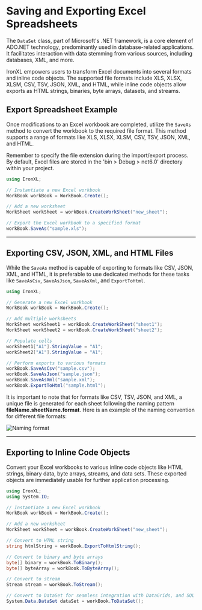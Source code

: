# Saving and Exporting Excel Spreadsheets

The `DataSet` class, part of Microsoft's .NET framework, is a core element of ADO.NET technology, predominantly used in database-related applications. It facilitates interaction with data stemming from various sources, including databases, XML, and more.

IronXL empowers users to transform Excel documents into several formats and inline code objects. The supported file formats include XLS, XLSX, XLSM, CSV, TSV, JSON, XML, and HTML, while inline code objects allow exports as HTML strings, binaries, byte arrays, datasets, and streams.

## Export Spreadsheet Example

Once modifications to an Excel workbook are completed, utilize the `SaveAs` method to convert the workbook to the required file format. This method supports a range of formats like XLS, XLSX, XLSM, CSV, TSV, JSON, XML, and HTML.

Remember to specify the file extension during the import/export process. By default, Excel files are stored in the 'bin > Debug > net6.0' directory within your project.

```cs
using IronXL;

// Instantiate a new Excel workbook
WorkBook workBook = WorkBook.Create();

// Add a new worksheet
WorkSheet workSheet = workBook.CreateWorkSheet("new_sheet");

// Export the Excel workbook to a specified format
workBook.SaveAs("sample.xls");
```

<hr>

## Exporting CSV, JSON, XML, and HTML Files

While the `SaveAs` method is capable of exporting to formats like CSV, JSON, XML, and HTML, it is preferable to use dedicated methods for these tasks like `SaveAsCsv`, `SaveAsJson`, `SaveAsXml`, and `ExportToHtml`.

```cs
using IronXL;

// Generate a new Excel workbook
WorkBook workBook = WorkBook.Create();

// Add multiple worksheets
WorkSheet workSheet1 = workBook.CreateWorkSheet("sheet1");
WorkSheet workSheet2 = workBook.CreateWorkSheet("sheet2");

// Populate cells
workSheet1["A1"].StringValue = "A1";
workSheet2["A1"].StringValue = "A1";

// Perform exports to various formats
workBook.SaveAsCsv("sample.csv");
workBook.SaveAsJson("sample.json");
workBook.SaveAsXml("sample.xml");
workBook.ExportToHtml("sample.html");
```

It is important to note that for formats like CSV, TSV, JSON, and XML, a unique file is generated for each sheet following the naming pattern **fileName.sheetName.format**. Here is an example of the naming convention for different file formats:

<div class="content-img-align-center">
    <div class="center-image-wrapper">
         <img src="https://ironsoftware.com/static-assets/excel/how-to/export-spreadsheet/naming-convention.webp" alt="Naming format" class="img-responsive add-shadow">
    </div>
</div>

<hr>

## Exporting to Inline Code Objects

Convert your Excel workbooks to various inline code objects like HTML strings, binary data, byte arrays, streams, and data sets. These exported objects are immediately usable for further application processing.

```cs
using IronXL;
using System.IO;

// Instantiate a new Excel workbook
WorkBook workBook = WorkBook.Create();

// Add a new worksheet
WorkSheet workSheet = workBook.CreateWorkSheet("new_sheet");

// Convert to HTML string
string htmlString = workBook.ExportToHtmlString();

// Convert to binary and byte arrays
byte[] binary = workBook.ToBinary();
byte[] byteArray = workBook.ToByteArray();

// Convert to stream
Stream stream = workBook.ToStream();

// Convert to DataSet for seamless integration with DataGrids, and SQL
System.Data.DataSet dataSet = workBook.ToDataSet();
```